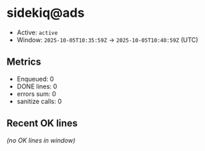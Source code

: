 # sidekiq@ads

- Active: `active`
- Window: `2025-10-05T10:35:59Z` → `2025-10-05T10:40:59Z` (UTC)

## Metrics
- Enqueued: 0
- DONE lines: 0
- errors sum: 0
- sanitize calls: 0

## Recent OK lines
_(no OK lines in window)_
